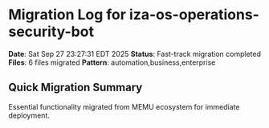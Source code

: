 # Migration Log for iza-os-operations-security-bot

**Date**: Sat Sep 27 23:27:31 EDT 2025
**Status**: Fast-track migration completed
**Files**:        6 files migrated
**Pattern**: automation,business,enterprise

## Quick Migration Summary
Essential functionality migrated from MEMU ecosystem for immediate deployment.

